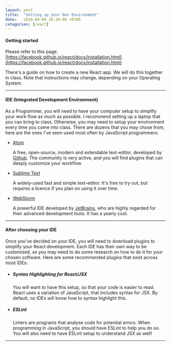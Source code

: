 ```yaml
---
layout: post
title:  "Setting up your Dev Environment"
date:   2018-04-09 20:30:00 +0700
categories: [react]
---
```


#### Getting started

Please refer to this page:
[https://facebook.github.io/react/docs/installation.html](https://facebook.github.io/react/docs/installation.html)

There's a guide on how to create a new React app. We will do this together in class. Note that instructions may change, depending on your Operating System.

---

#### IDE (Integrated Development Environment)

As a Programmer, you will need to have your computer setup to simplify your work flow as much as possible. I recommend setting up a laptop that you can bring to class. Otherwise, you may need to setup your environment every time you come into class. There are dozens that you may chose from, here are the ones I've seen used most often
by JavaScript programmers:

- [Atom](https://atom.io/)

  A free, open-source, modern and extendable text-editor, developed by [Github](https://github.com/).
  The community is very active, and you will find plugins that can deeply customize your workflow.

- [Sublime Text](https://www.sublimetext.com/)

  A widely-used fast and simple text-editor. It's free to try out, but requires a licence if you plan
  on using it over time.

- [WebStorm](https://www.jetbrains.com/webstorm/)

  A powerful IDE developed by [JetBrains](https://www.jetbrains.com/), who are highly regarded for their advanced development tools. It has a yearly cost.

---

#### After choosing your IDE

Once you've decided on your IDE, you will need to download plugins to simplify your React development.
Each IDE has their own way to be customized, so you may need to do some research on how to do it for your chosen software. Here are some recommended plugins that exist across most IDEs:

- ##### Syntax Highlighting for React/JSX

  You will want to have this setup, so that your code is easier to read. React uses a variation of JavaScript, that includes syntax for JSX. By default, no IDEs will know how to syntax highlight this.

- ##### ESLint

  Linters are programs that analyse code for potential errors. When programming in JavaScript,
  you should have ESLint to help you do so. You will also need to have ESLint setup to understand JSX as well!

---
